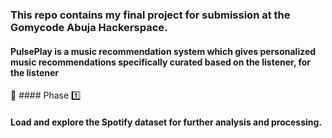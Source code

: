 ### This repo contains my final project for submission at the Gomycode Abuja Hackerspace.

#### PulsePlay is a music recommendation system which gives personalized music recommendations specifically curated based on the listener, for the listener

🎯 #### Phase 1️⃣

#### Load and explore the Spotify dataset for further analysis and processing.
